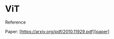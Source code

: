 # ViT

Reference

Paper: [https://arxiv.org/pdf/2010.11929.pdf][paper]

[paper]: https://arxiv.org/pdf/2010.11929.pdf
